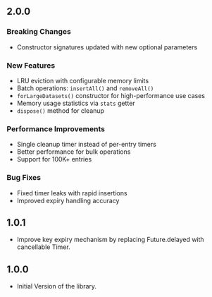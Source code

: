 ## 2.0.0

### Breaking Changes
- Constructor signatures updated with new optional parameters

### New Features
- LRU eviction with configurable memory limits
- Batch operations: `insertAll()` and `removeAll()`
- `forLargeDatasets()` constructor for high-performance use cases
- Memory usage statistics via `stats` getter
- `dispose()` method for cleanup

### Performance Improvements
- Single cleanup timer instead of per-entry timers
- Better performance for bulk operations
- Support for 100K+ entries

### Bug Fixes
- Fixed timer leaks with rapid insertions
- Improved expiry handling accuracy

## 1.0.1

- Improve key expiry mechanism by replacing Future.delayed with cancellable Timer.

## 1.0.0

- Initial Version of the library.
